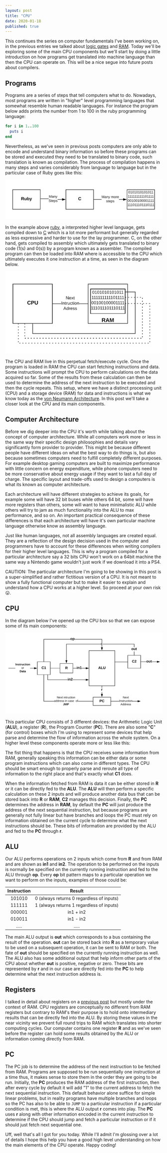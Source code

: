 ```yaml
---
layout: post
title: "CPU"
date: 2020-01-18
published: true
---
```

This continues the series on computer fundamentals I've been working on, in the previous entries we talked about [logic gates](https://eduardopoleo.github.io/2019/11/16/computer-architecture-pt1.html) and [RAM](https://eduardopoleo.github.io/2019/11/24/computer-architecture-pt2.html). Today we'll be exploring some of the main CPU components but we'll start by doing a little introduction on how programs get translated into machine language than then the CPU can operate on. This will be a nice segue into future posts about compilers.

## Programs
Programs are a series of steps that tell computers what to do. Nowadays, most programs are written in "higher" level programming languages that somewhat resemble human readable languages. For instance the program below adds prints the number from 1 to 100 in the ruby programming language:

```ruby
for i in 1..100
  puts i
end
```

Nevertheless, as we've seen in previous posts computers are only able to encode and understand binary information so before these programs can be stored and executed they need to be translated to binary code, such translation is known as compilation. The process of compilation happens in many steps and varies considerably from language to language but in the particular case of Ruby goes like this:

<img src="/assets/images/computer_arch3/ruby_compilation.png" alt="ruby-compilation"/>

In the example above [ruby](https://www.ruby-lang.org/en/), a interpreted higher level language, gets compiled down to [C](https://en.wikipedia.org/wiki/C_programming_language) which is a lot more performant but generally regarded as less expressive and harder to use for the lay programmer. C, on the other hand, gets compiled to assembly which ultimately gets translated to binary code (1(s) and 0(s)) by a program known as a assembler. The compiled program can then be loaded into RAM where is accessible to the CPU which ultimately executes it one instruction at a time, as seen in the diagram below.

<img src="/assets/images/computer_arch3/cpu_ram.png" alt="cpu_ram"/>

The CPU and RAM live in this perpetual fetch/execute cycle. Once the program is loaded in RAM the CPU can start fetching instructions and data. Some instructions will prompt the CPU to perform calculations on the data acquired so far. Some of the results from these calculation can then be used to determine the address of the next instruction to be executed and then the cycle repeats. This setup, where we have a distinct processing unit (CPU) and a storage device (RAM) for data and instructions is what we know today as the [von Neumann Architecture](https://en.wikipedia.org/wiki/Von_Neumann_architecture). In this post we'll take a closer look at the CPU and its main components.

## Computer Architecture
Before we dig deeper into the CPU it's worth while talking about the concept of computer architecture. While all computers work more or less in the same way their specific design philosophies and details vary significantly form provider to provider. This might be because different people have different ideas on what the best way to do things is, but also because sometimes computers need to fulfill completely different purposes. For example desktop gaming computers are built to maximize performance with little concern on energy expenditure, while phone computers need to be more conservative about energy usage if they want to last a full day of charge. The specific layout and trade-offs used to design a computers is what its known as computer architecture.

Each architecture will have different strategies to achieve its goals, for example some will have 32 bit buses while others 64 bit, some will have more registers than others, some will want to have minimalistic ALU while others will try to jam as much functionality into the ALU to max performance, and so on. An important practical consequence of these differences is that each architecture will have it's own particular machine language otherwise know as assembly language.

Just like human languages, not all assembly languages are created equal. They are a reflection of the design decision used in the computer and programmers have to account for these differences when writing compilers for their higher level languages. This is why a program compiled for a particular architecture say a 32 bits CPU won't work on a 64bit machine the same way a Nintendo game wouldn't just work if we download it into a PS4.

CAUTION: The particular architecture I'm going to be showing in this post is a super-simplified and rather fictitious version of a CPU. It is not meant to show a fully functional computer but to make it easier to explain and understand how a CPU works at a higher level. So proceed at your own risk 😛.

## CPU
In the diagram below I've opened up the CPU box so that we can expose some of its main components:

<img src="/assets/images/computer_arch3/cpu.png" alt="cpu"/>

This particular CPU consists of 3 different devices: the Arithmetic Logic Unit (**ALU**), a register (**R**), the Program Counter (**PC**). There are also some "**C**" (for control) boxes which I'm using to represent some devices that help parse and determine the flow of information across the whole system. On a higher level these components operate more or less like this: 

The fist thing that happens is that the CPU receives some information from RAM, generally speaking this information can be either data or some program instructions which can also come in different types. The CPU should be smart enough to properly parse and reroute all type of information to the right place and that's exactly what **C1** does.

When the information fetched from RAM is data it can be either stored in **R** or it can be directly fed to the **ALU**. The **ALU** will then perform a specific calculation on these 2 inputs and will produce another data bus that can be stored back into **R** or **RAM**, **C2** manages this decision. Finally, the **PC** determines the address in **RAM**, by default the **PC** will just produce the address of the next sequential instruction, but because programs are generally not fully linear but have branches and loops the PC must rely on information obtained on the current cycle to determine what the next instructions should be. These bits of information are provided by the ALU and fed to the **PC** through **r**.

## ALU
Our ALU performs operations on 2 inputs which come from **R** and from RAM and are shown as **in1** and **in2**. The operation to be performed on the inputs is normally be specified on the currently running instruction and fed to the ALU through **op**. Every **op** bit pattern maps to a particular operation we want to perform on the inputs, examples of those could be:
 
Instruction | Result
:---:       | :---: 
101010      | 0 (always returns 0 regardless of inputs)
111111      | 1 (always returns 1 regardless of inputs)
000001      | in1 + in2
010011      | in1 - in2
.....       | .....

The main ALU output is **out** which corresponds to a bus containing the result of the operation. **out** can be stored back into **R** as a temporary value to be used on a subsequent operation, it can be sent to RAM or both. The fate of **out** should be specified on the currently running instruction as well. The ALU also has some additional output that help inform other parts of the CPU about whether **out** is positive, negative or zero. These bits are represented by **r** and in our case are directly fed into the **PC** to help determine what the next instruction address is.

## Registers
I talked in detail about registers on a [previous post](https://eduardopoleo.github.io/2019/11/24/computer-architecture-pt2.html) but mostly under the context of RAM. CPU registers are conceptually no different from RAM registers but contrary to RAM's their purpose is to hold onto intermediary results that can be directly fed into the ALU. By storing these values in the near vicinity we prevent full round trips to RAM which translates into shorter computing cycles. Our computer contains one register **R** and as we've seen before the register can hold some results obtained by the ALU or information coming directly from RAM.

## PC
The PC job is to determine the address of the next instruction to be fetched from RAM. Programs are supposed to be run sequentially one instruction at a time thus, it makes sense to store them in the order they are going to be run. Initially, the **PC** produces the RAM address of the first instruction, then after every cycle by default it will add "1" to the current address to fetch the next sequential instruction. This default behavior alone suffice for simple linear problems, but in reality programs have multiple branches and loops so the PC has also to be able to `JUMP` to a particular instruction if a particular condition is met, this is where the ALU output **r** comes into play. The **PC** uses **r** along with other information encoded in the current instruction to determine if the CPU should jump and fetch a particular instruction or if it should just fetch next sequential one.

Uff, well that's all I got for you today. While I'll admit I'm glossing over a lot of details I hope this help you have a good high level understanding on how the main elements of the CPU operate. Happy coding!